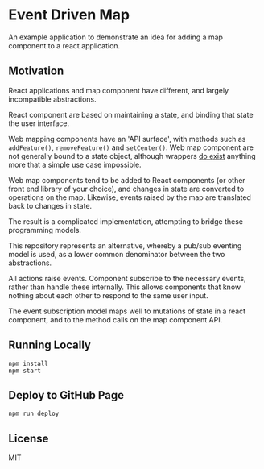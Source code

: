 # Event Driven Map

An example application to demonstrate an idea for adding a map component to a react application.

## Motivation

React applications and map component have different, and largely incompatible abstractions.

React component are based on maintaining a state, and binding that state the user interface.

Web mapping components have an 'API surface', with methods such as `addFeature()`, `removeFeature()` and `setCenter()`.
Web map component are not generally bound to a state object, although wrappers [do exist](https://github.com/google-map-react/google-map-react) anything
more that a simple use case impossible.

Web map components tend to be added to React components (or other front end library of your choice), and changes in state are
converted to operations on the map. Likewise, events raised by the map are translated back to changes in state.

The result is a complicated implementation, attempting to bridge these programming models.

This repository represents an alternative, whereby a pub/sub eventing model is used, as a lower common denominator between the two abstractions.

All actions raise events. Component subscribe to the necessary events, rather than handle these internally. This allows components that know
nothing about each other to respond to the same user input.

The event subscription model maps well to mutations of state in a react component, and to the method calls on the map component API.

## Running Locally

```
npm install
npm start
```

## Deploy to GitHub Page

```
npm run deploy
```

## License

MIT